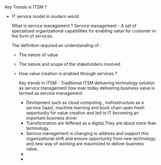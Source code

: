 Key Trends in ITSM ?
- IT service model in modern world

  What is sercice management ?
  Service management - A set of specialized organizational capabilities for enabling value for customer in the form of services.

  The definition required an understanding of :

  - The nature of value
  - The nature and scope of the stakeholders involved
  - How value creation is enabled through services ?
 
    Key trends in ITSM -
     Traditional ITSM delivering technology solution as service management how ever today delivering business value is termed as service management.
    - Devlopment such as cloud computing , insfrastructure as a service (Iaas), machine learning and bock chain open fresh opportunity for value creation and led to IT becoming an important business driver
    - Transformation are feffered as a digital.They are about more than technology.
    - Sercice management is changing to address and support this organizational shift and ensure opportunity from new technology and new way of working are maximized to deliver business value.
    - 
    - 

